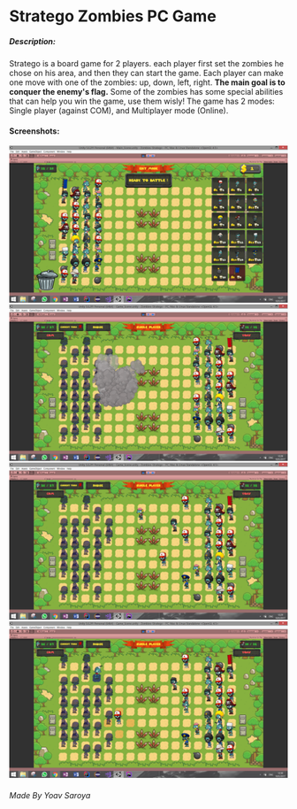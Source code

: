# Stratego Zombies PC Game

##### Description:
Stratego is a board game for 2 players. each player first set the zombies he chose on his area,
and then they can start the game. Each player can make one move with one of the zombies: up, down, left, right. **The main goal is to conquer the enemy's flag.**
Some of the zombies has some special abilities that can help you win the game, use them wisly!
The game has 2 modes: Single player (against COM), and Multiplayer mode (Online).

#### Screenshots:
![1](/Screenshots/1.png)
![2](/Screenshots/2.png)
![3](/Screenshots/3.png)
![4](/Screenshots/4.png)
###### Made By Yoav Saroya